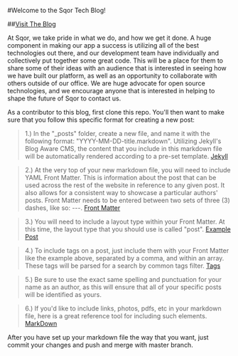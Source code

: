 #Welcome to the Sqor Tech Blog!

##[Visit The Blog](http://amplify-social.github.io/)

At Sqor, we take pride in what we do, and how we get it done.  A huge component in making our app a success is utilizing all of the best technologies out there, and our development team have individually and collectively put together some great code.  This will be a place for them to share some of their ideas with an audience that is interested in seeing how we have built our platform, as well as an opportunity to collaborate with others outside of our office.  We are huge advocate for open source technologies, and we encourage anyone that is interested in helping to shape the future of Sqor to contact us.

As a contributor to this blog, first clone this repo.  You'll then want to make sure that you follow this specific format for creating a new post:

>1.) In the "_posts" folder, create a new file, and name it with the following format: "YYYY-MM-DD-title.markdown".  Utilizing Jekyll's Blog Aware CMS, the content that you include in this markdown file will be automatically rendered according to a pre-set template. [Jekyll](http://jekyllrb.com/docs/home/) 

>2.) At the very top of your new markdown file, you will need to include YAML Front Matter.  This is information about the post that can be used across the rest of the website in reference to any given post.  It also allows for a consistent way to showcase a particular authors' posts.  Front Matter needs to be entered between two sets of three (3) dashes, like so: ---. [Front Matter](http://jekyllrb.com/docs/frontmatter/)

>3.) You will need to include a layout type within your Front Matter.  At this time, the layout type that you should use is called "post". [Example Post](https://raw.githubusercontent.com/Amplify-Social/Amplify-Social.github.io/master/_posts/2015-06-23-andy_blogpost1.markdown)

>4.) To include tags on a post, just include them with your Front Matter like the example above, separated by a comma, and within an array.  These tags will be parsed for a search by common tags filter. [Tags](http://amplify-social.github.io/tags.html)

>5.) Be sure to use the exact same spelling and punctuation for your name as an author, as this will ensure that all of your specific posts will be identified as yours.

>6.) If you'd like to include links, photos, pdfs, etc in your markdown file, here is a great reference tool for including such elements.  [MarkDown](https://guides.github.com/features/mastering-markdown/)

After you have set up your markdown file the way that you want, just commit your changes and push and merge with master branch.  

